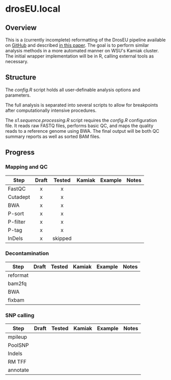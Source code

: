 # drosEU.local

## Overview

This is a (currently incomplete) reformatting of the DrosEU pipeline available on [GitHub](https://github.com/capoony/DrosEU_pipeline) and described [in this paper](https://academic.oup.com/mbe/article/37/9/2661/5837682). The goal is to perform similar analysis methods in a more automated manner on WSU's Kamiak cluster. The initial wrapper implementation will be in R, calling external tools as necessary.

## Structure

The *config.R* script holds all user-definable analysis options and parameters.

The full analysis is separated into several scripts to allow for breakpoints after computationally intensive procedures. 

The *s1.sequence.processing.R* script requires the *config.R* configuration file. It reads raw FASTQ files, performs basic QC, and maps the quality reads to a reference genome using BWA. The final output will be both QC summary reports as well as sorted BAM files.

## Progress

### Mapping and QC
| Step   | Draft | Tested | Kamiak | Example | Notes |
|--------|:-----:|:------:|:------:|:-------:|:-----:|
|FastQC  |      x|       x|        |         |       |
|Cutadept|      x|       x|        |         |       |
|BWA     |      x|       x|        |         |       |
|P-sort  |      x|       x|        |         |       |
|P-filter|      x|       x|        |         |       |
|P-tag   |      x|       x|        |         |       |
|InDels  |      x| skipped|        |         |       |

### Decontamination
| Step   | Draft | Tested | Kamiak | Example | Notes |
|--------|:-----:|:------:|:------:|:-------:|:-----:|
|reformat|       |        |        |         |       |
|bam2fq  |       |        |        |         |       |
|BWA     |       |        |        |         |       |
|fixbam  |       |        |        |         |       |

### SNP calling
| Step   | Draft | Tested | Kamiak | Example | Notes |
|--------|:-----:|:------:|:------:|:-------:|:-----:|
|mpileup |       |        |        |         |       |
|PoolSNP |       |        |        |         |       |
|Indels  |       |        |        |         |       |
|RM TFF  |       |        |        |         |       |
|annotate|       |        |        |         |       |

